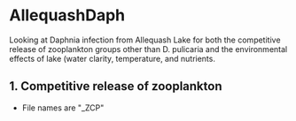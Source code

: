 # AllequashDaph
Looking at Daphnia infection from Allequash Lake for both the competitive release of zooplankton groups other than D. pulicaria and the environmental effects of lake (water clarity, temperature, and nutrients. 

## 1. Competitive release of zooplankton
- File names are "_ZCP"

